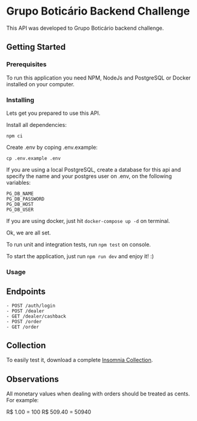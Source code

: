 # Grupo Boticário Backend Challenge

This API was developed to Grupo Boticário backend challenge.

## Getting Started

### Prerequisites

To run this application you need NPM, NodeJs and PostgreSQL or Docker installed on your computer.

### Installing

Lets get you prepared to use this API.

Install all dependencies:
```
npm ci
```

Create .env by coping .env.example:
```
cp .env.example .env
```

If you are using a local PostgreSQL, create a database for this api and specify the name and your postgres user on .env, on the following variables:

```
PG_DB_NAME
PG_DB_PASSWORD
PG_DB_HOST
PG_DB_USER
```

If you are using docker, just hit `docker-compose up -d` on terminal.

Ok, we are all set.

To run unit and integration tests, run `npm test` on console.

To start the application, just run `npm run dev` and enjoy it! :)

### Usage

## Endpoints
```
- POST /auth/login
- POST /dealer
- GET /dealer/cashback
- POST /order
- GET /order
```

## Collection

To easily test it, download a complete [Insomnia Collection](https://drive.google.com/file/d/1iXhNhGVxYmRrJcs8mJ1dAw5JQUamXuua/view?usp=sharing).

## Observations

All monetary values when dealing with orders should be treated as cents. For example:

R$ 1.00 = 100
R$ 509.40 = 50940